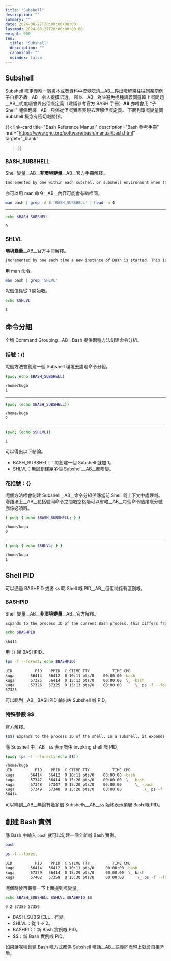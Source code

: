 ```yaml
---
title: "Subshell"
description: ""
summary: ""
date: 2024-08-27T20:00:00+08:00
lastmod: 2024-08-27T20:00:00+08:00
weight: 900
seo:
  title: "Subshell"
  description: ""
  canonical: ""
  noindex: false
---
```


## Subshell

Subshell 嘅定義喺一啲書本或者資料中模糊唔清__AB__畀出嘅解釋往往同某啲例子自相矛盾__AB__令人捉摸唔透。
所以__AB__為咗避免呢種語義同邏輯上嘅問題__AB__呢度唔會畀出佢嘅定義（建議參考官方 BASH 手冊）__AB__
亦唔會用 “子 Shell” 呢個翻譯__AB__只係從佢嘅實際表現去理解佢嘅定義。
下面列舉嘅變量同 Subshell 概念有密切嘅關係。

{{< link-card
  title="Bash Reference Manual"
  description="Bash 參考手冊"
  href="https://www.gnu.org/software/bash/manual/bash.html"
  target="_blank"
>}}

### BASH_SUBSHELL

Shell 變量__AB__**非環境變量**__AB__官方手冊解釋。

```bash {frame="none" text-wrap="wrap"}
Incremented by one within each subshell or subshell environment when the shell begins executing in that environment. The initial value is 0. If BASH_SUBSHELL is unset, it loses its special properties, even if it is subsequently reset.
```

亦可以用 man 命令__AB__內容可能會有啲唔同。

```bash {frame="none"}
man bash | grep -A 3 'BASH_SUBSHELL' | head -n 4
```

***

```bash {frame="none"}
echo $BASH_SUBSHELL
```

```bash {frame="none"}
0
```

### SHLVL

**環境變量**__AB__官方手冊解釋。

```bash {frame="none" text-wrap="wrap"}
Incremented by one each time a new instance of Bash is started. This is intended to be a count of how deeply your Bash shells are nested.
```

用 man 命令。

```bash {frame="none"}
man bash | grep 'SHLVL'
```

呢個值係從 1 開始嘅。

```bash {frame="none"}
echo $SHLVL
```

```bash {frame="none"}
1
```

## 命令分組

全稱 Command Grouping__AB__Bash 提供兩種方法創建命令分組。

### 括號：()

呢個方法會創建一個 Subshell 環境去處理命令分組。

```bash {frame="none"}
(pwd; echo $BASH_SUBSHELL)
```

```bash {frame="none"}
/home/kuga
1
```

***

```bash {frame="none"}
(pwd; (echo $BASH_SUBSHELL))
```

```bash {frame="none"}
/home/kuga
2 
```

***

```bash {frame="none"}
(pwd; (echo $SHLVL))
```

```bash {frame="none"}
1
```

可以得出以下結論。

* BASH_SUBSHELL：每創建一個 Subshell 就加 1。
* SHLVL：無論創建幾多個 Subshell__AB__都唔變。

### 花括號：\{\}

呢個方法唔會創建 Subshell__AB__命令分組係喺當前 Shell 嘅上下文中處理嘅。
喺語法上__AB__花括號同命令之間嘅空格唔可以省略__AB__每個命令結尾嘅分號亦係必須嘅。

```bash {frame="none"}
{ pwd; { echo $BASH_SUBSHELL; } }
```

```bash {frame="none"}
/home/kuga
0
```

***

```bash {frame="none"}
{ pwd; { echo $SHLVL; } }
```

```bash {frame="none"}
/home/kuga
1
```

## Shell PID

可以通過 BASHPID 或者 `$$` 睇 Shell 嘅 PID__AB__但佢哋係有區別嘅。

### BASHPID

Shell 變量__AB__**非環境變量**__AB__官方解釋。

```bash {frame="none" text-wrap="wrap"}
Expands to the process ID of the current Bash process. This differs from $$ under certain circumstances, such as subshells that do not require Bash to be re-initialized. Assignments to BASHPID have no effect. If BASHPID is unset, it loses its special properties, even if it is subsequently reset.
```

```bash {frame="none"}
echo $BASHPID
```

```bash {frame="none"}
56414
```

用 `()` 睇 BASHPID。

```bash {frame="none"}
(ps -f --forest; echo $BASHPID)
```

```bash {frame="none"}
UID          PID    PPID  C STIME TTY          TIME CMD
kuga       56414   56412  0 10:11 pts/0    00:00:00 -bash
kuga       57325   56414  0 15:13 pts/0    00:00:00  \_ -bash
kuga       57326   57325  0 15:13 pts/0    00:00:00      \_ ps -f --forest
57325
```

可以睇到__AB__BASHPID 輸出咗 Subshell 嘅 PID。

### 特殊參數 $$

官方解釋。

```bash {frame="none" text-wrap="wrap"}
($$) Expands to the process ID of the shell. In a subshell, it expands to the process ID of the invoking shell, not the subshell.
```

喺 Subshell 中__AB__`$$` 表示嘅係 invoking shell 嘅 PID。

```bash {frame="none"}
(pwd; (ps -f --forest; echo $$))
```

```bash {frame="none"}
/home/kuga
UID          PID    PPID  C STIME TTY          TIME CMD
kuga       56414   56412  0 10:11 pts/0    00:00:00 -bash
kuga       57347   56414  0 15:20 pts/0    00:00:00  \_ -bash
kuga       57348   57347  0 15:20 pts/0    00:00:00      \_ -bash
kuga       57349   57348  0 15:20 pts/0    00:00:00          \_ ps -f --forest
56414
```

可以睇到__AB__無論有幾多個 Subshells__AB__`$$` 始終表示頂層 Bash 嘅 PID。

## 創建 Bash 實例

喺 Bash 中輸入 `bash` 就可以創建一個全新嘅 Bash 實例。

```bash {frame="none"}
bash
```

```bash {frame="none"}
ps -f --forest
```

```bash {frame="none"}
UID          PID    PPID  C STIME TTY          TIME CMD
kuga       56414   56412  0 10:11 pts/0     00:00:00 -bash
kuga       57359   56414  0 15:29 pts/0     00:00:00  \_ bash
kuga       57402   57359  0 15:30 pts/0     00:00:00      \_ ps -f --forest
```

呢個時候再觀察一下上面提到嘅變量。

```bash {frame="none"}
echo $BASH_SUBSHELL $SHLVL $BASHPID $$
```

```bash {frame="none"}
0 2 57359 57359
```

* BASH_SUBSHELL：冇變。
* SHLVL：從 1 -> 2。
* BASHPID：新 Bash 實例嘅 PID。
* $$：新 Bash 實例嘅 PID。

如果話呢種創建 Bash 嘅方式都係 Subshell 嘅話__AB__語義同表現上就會自相矛盾。
